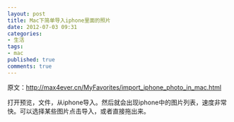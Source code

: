 ```yaml
---
layout: post
title: Mac下简单导入iphone里面的照片
date: 2012-07-03 09:31
categories:
- 生活
tags:
- mac
published: true
comments: true
---
```

原文：<http://max4ever.cn/MyFavorites/import_iphone_photo_in_mac.html>

打开预览，文件，从iphone导入。然后就会出现iphone中的图片列表，速度非常快。可以选择某些图片点击导入，或者直接拖出来。
